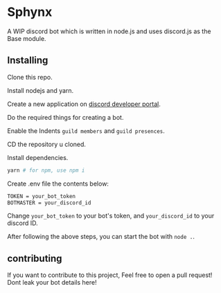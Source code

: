 # Sphynx

A WIP discord bot which is written in node.js and uses discord.js as the Base module.

## Installing

Clone this repo.

Install nodejs and yarn.

Create a new application on [discord developer portal](https://discord.com/developers/applications).

Do the required things for creating a bot.

Enable the Indents `guild members` and `guild presences`.

CD the repository u cloned.

Install dependencies.

```sh
yarn # for npm, use npm i
```

Create .env file the contents below:

```sh
TOKEN = your_bot_token
BOTMASTER = your_discord_id
```

Change `your_bot_token` to your bot's token, and `your_discord_id` to your discord ID.

After following the above steps, you can start the bot with `node .`.

## contributing

If you want to contribute to this project, Feel free to open a pull request! Dont leak your bot details here!
